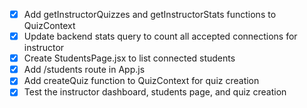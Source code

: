 - [x] Add getInstructorQuizzes and getInstructorStats functions to QuizContext
- [x] Update backend stats query to count all accepted connections for instructor
- [x] Create StudentsPage.jsx to list connected students
- [x] Add /students route in App.js
- [x] Add createQuiz function to QuizContext for quiz creation
- [x] Test the instructor dashboard, students page, and quiz creation
